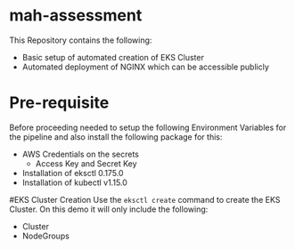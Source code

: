# mah-assessment
This Repository contains the following:
- Basic setup of automated creation of EKS Cluster
- Automated deployment of NGINX which can be accessible publicly

# Pre-requisite
Before proceeding needed to setup the following Environment Variables for the pipeline and also install the following package for this:
- AWS Credentials on the secrets
  - Access Key and Secret Key
- Installation of eksctl 0.175.0
- Installation of kubectl v1.15.0

#EKS Cluster Creation
Use the `eksctl create` command to create the EKS Cluster. On this demo it will only include the following:
- Cluster
- NodeGroups
